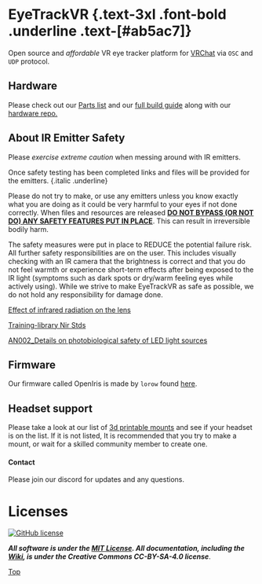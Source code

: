<script setup>
import Alerts from '../../vue/alerts/Alerts.vue'
import ImageCard from '../../vue/images/ImageComponent.vue'
import { alerts } from '../../static/alerts'
import { image_settings } from '../../static/image_settings'
</script>

# EyeTrackVR {.text-3xl .font-bold .underline .text-[#ab5ac7]}

Open source and *affordable* VR eye tracker platform for [VRChat](https://hello.vrchat.com/) via `OSC` and `UDP` protocol.

<Alerts :options="alerts.user_warning">
    <template v-slot:content>
        <p>
            This project is in active development.
            However, it is working for most users.
        </p>
    </template>
</Alerts>

## Hardware

Please check out our [Parts list](../how_to_build/parts_list/) and our [full build guide](../how_to_build/full_build_guide/) along with our [hardware repo.](https://github.com/RedHawk989/EyeTrackVR-Hardware)

## About IR Emitter Safety

Please *exercise extreme caution* when messing around with IR emitters.

Once safety testing has been completed links and files will be provided for the emitters. {.italic .underline}

Please do not try to make, or use any emitters unless you know exactly what you are doing as it could be very harmful to your eyes if not done correctly.
When files and resources are released <ins>**DO NOT BYPASS (OR NOT DO) ANY SAFETY FEATURES PUT IN PLACE**</ins>. This can result in irreversible bodily harm.

The safety measures were put in place to REDUCE the potential failure risk. All further safety responsibilities are on the user. This includes visually checking with an IR camera that the brightness is correct and that you do not feel warmth or experience short-term effects after being exposed to the IR light (symptoms such as dark spots or dry/warm feeling eyes while actively using). While we strive to make EyeTrackVR as safe as possible, we do not hold any responsibility for damage done.

<Alerts :options="alerts.led_power_warning">
    <template v-slot:content>
        <p>
            Make sure you are using <ins class="text-red-400 dark:text-red-500">non-focused</ins> emitters and at around <ins class="font-bold">5ma</ins> total power.
        </p>
    </template>
</Alerts>

[Effect of infrared radiation on the lens](../saftey/effect_of_ir_on_the_lens.pdf)

[Training-library Nir Stds](../saftey/training-library_nir_stds_20021011.pdf)

[AN002_Details on photobiological safety of LED light sources](../saftey/AN002_Details_on_photobiological_safety_of_LED_light_sources.pdf)

## Firmware

Our firmware called OpenIris is made by `lorow` found [here](https://github.com/lorow/OpenIris).

## Headset support

Please take a look at our list of [3d printable mounts](../how_to_build/parts_list#other-parts) and see if your headset is on the list.
If it is not listed, It is recommended that you try to make a mount, or wait for a skilled community member to create one.

#### Contact

Please join our discord for updates and any questions.

<ImageCard :options="image_settings.discord_content"/>

# Licenses

[![GitHub license](https://img.shields.io/github/license/RedHawk989/EyeTrackVR?style=plastic)](https://github.com/RedHawk989/EyeTrackVR/blob/main/LICENSE)

***All software is under the [MIT License](http://opensource.org/licenses/MIT).
All documentation, including the [Wiki](https://github.com/RedHawk989/EyeTrackVR/wiki), is under the Creative Commons CC-BY-SA-4.0 license***.

<!-- <div align="center">
<img src="./docs/assets/images/licenses/licenses.svg" width="300" alt="Open Licenses" />
</div> -->

[Top](#eyetrackvr)
